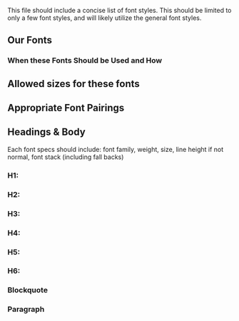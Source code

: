 This file should include a concise list of font styles. This should be limited to only a few font styles, and will likely utilize the general font styles.

## Our Fonts

### When these Fonts Should be Used and How

## Allowed sizes for these fonts

## Appropriate Font Pairings


## Headings & Body
Each font specs should include: font family, weight, size, line height if not normal, font stack (including fall backs)


### H1:

### H2:

### H3:

### H4:

### H5: 

### H6:

### Blockquote

### Paragraph
